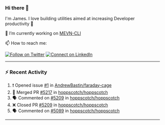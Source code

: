 ### Hi there 👋

I'm James. I love building utilities aimed at increasing Developer productivity :raised_hands: 

🔭 I’m currently working on [MEVN-CLI](https://github.com/madlabsinc/mevn-cli)

📫 How to reach me:

[![Follow on Twitter](https://img.shields.io/badge/--twitter?label=Twitter&logo=Twitter&style=social)](https://twitter.com/james_madhacks) [![Connect on LinkedIn](https://img.shields.io/badge/--linkedin?label=LinkedIn&logo=LinkedIn&style=social)](https://www.linkedin.com/in/jamesgeorge007)

---

### :zap: Recent Activity

<!--START_SECTION:activity-->
1. ❗ Opened issue [#1](https://github.com/AndrewBastin/faraday-cage/issues/1) in [AndrewBastin/faraday-cage](https://github.com/AndrewBastin/faraday-cage)
2. 🎉 Merged PR [#5217](https://github.com/hoppscotch/hoppscotch/pull/5217) in [hoppscotch/hoppscotch](https://github.com/hoppscotch/hoppscotch)
3. 🗣 Commented on [#5209](https://github.com/hoppscotch/hoppscotch/pull/5209#issuecomment-3031036699) in [hoppscotch/hoppscotch](https://github.com/hoppscotch/hoppscotch)
4. ❌ Closed PR [#5209](https://github.com/hoppscotch/hoppscotch/pull/5209) in [hoppscotch/hoppscotch](https://github.com/hoppscotch/hoppscotch)
5. 🗣 Commented on [#5089](https://github.com/hoppscotch/hoppscotch/issues/5089#issuecomment-3012119524) in [hoppscotch/hoppscotch](https://github.com/hoppscotch/hoppscotch)
<!--END_SECTION:activity-->

---

<!--
**jamesgeorge007/jamesgeorge007** is a ✨ _special_ ✨ repository because its `README.md` (this file) appears on your GitHub profile.

Here are some ideas to get you started:

- 🌱 I’m currently learning ...
- 👯 I’m looking to collaborate on ...
- 🤔 I’m looking for help with ...
- 💬 Ask me about ...
- 😄 Pronouns: ...
- ⚡ Fun fact: ...
-->
